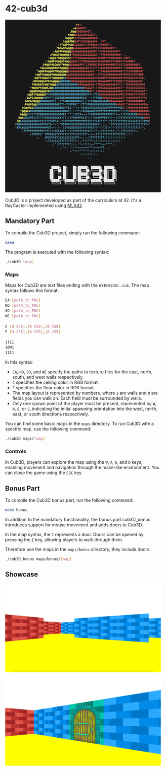 # 42-cub3d

![cube](img/cube.png)

Cub3D is a project developed as part of the curriculum at 42. It's a RayCaster implemented using [MLX42](https://github.com/codam-coding-college/MLX42#download-and-build---mlx42).

## Mandatory Part

To compile the Cub3D project, simply run the following command:

```bash
make
```

The program is executed with the following syntax:

```bash
./cub3D [map]
```

### Maps

Maps for Cub3D are text files ending with the extension `.cub`. The map syntax follows this format:

```bash
EA [path_to_PNG]
NO [path_to_PNG]
SO [path_to_PNG]
WE [path_to_PNG]

C [0-255],[0-255],[0-255]
F [0-255],[0-255],[0-255]

1111
10W1
1111
```

In this syntax:
- `EA`, `NO`, `SO`, and `WE` specify the paths to texture files for the east, north, south, and west walls respectively.
- `C` specifies the ceiling color in RGB format.
- `F` specifies the floor color in RGB format.
- The map layout is represented by numbers, where `1` are walls and `0` are fields you can walk on. Each field must be surrounded by walls.
- Only one spawn point of the player must be present, represented by `W`, `N`, `E`, or `S`, indicating the initial spawning orientation into the west, north, east, or south directions respectively.

You can find some basic maps in the `maps` directory. To run Cub3D with a specific map, use the following command:

```bash
./cub3D maps/[map]
```

### Controls

In Cub3D, players can explore the map using the `W`, `A`, `S`, and `D` keys, enabling movement and navigation through the maze-like environment.
You can close the game using the `ESC` key.

## Bonus Part

To compile the Cub3D bonus part, run the following command:

```bash
make bonus
```

In addition to the mandatory functionality, the bonus part cub3D_bonus introduces support for mouse movement and adds doors to Cub3D.

In the map syntax, the `2` represents a door. Doors can be opened by pressing the `E` key, allowing players to walk through them.

Therefore use the maps in the `maps/bonus` directory, they include doors.

```bash
./cub3D_bonus maps/bonus/[map]
```

## Showcase

![environment](img/environment.png)

![doors!](img/env_door.png)
